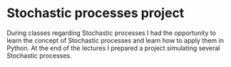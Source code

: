 # Stochastic processes project
During classes regarding Stochastic processes I had the opportunity to learn the concept of Stochastic processes and learn how to apply them in Python.
At the end of the lectures I prepared a project simulating several Stochastic processes.
